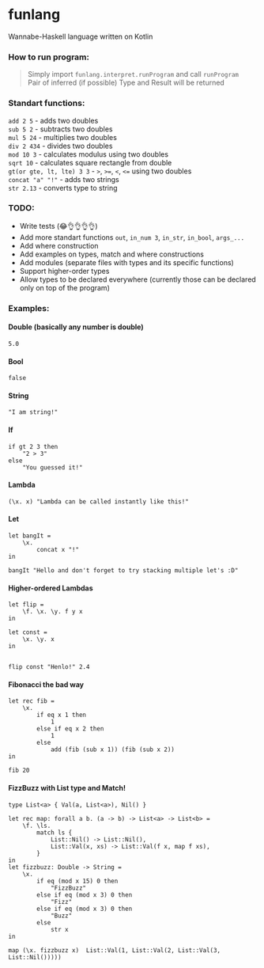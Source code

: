 # funlang
Wannabe-Haskell language written on Kotlin

### How to run program:
> Simply import `funlang.interpret.runProgram` and call `runProgram`\
  Pair of inferred (if possible) Type and Result will be returned

### Standart functions:
`add 2 5` - adds two doubles\
`sub 5 2` - subtracts two doubles\
`mul 5 24` - multiplies two doubles\
`div 2 434` - divides two doubles\
`mod 10 3` - calculates modulus using two doubles\
`sqrt 10` - calculates square rectangle from double\
`gt(or gte, lt, lte) 3 3` - `>`, `>=`, `<`, `<=` using two doubles\
`concat "a" "!"` - adds two strings\
`str 2.13` - converts type to string

### TODO:
- Write tests (😂👌👌👌👌)
- Add more standart functions `out`, `in_num 3`, `in_str`, `in_bool`, `args_...`
- Add where construction
- Add examples on types, match and where constructions
- Add modules (separate files with types and its specific functions)
- Support higher-order types
- Allow types to be declared everywhere (currently those can be declared only on top of the program)

### Examples:
#### Double (basically any number is double)
```
5.0
```

#### Bool
```
false
```

#### String
```
"I am string!"
```

#### If
```
if gt 2 3 then
    "2 > 3"
else 
    "You guessed it!"
```

#### Lambda
```
(\x. x) "Lambda can be called instantly like this!"
```

#### Let
```
let bangIt = 
    \x. 
        concat x "!" 
in 

bangIt "Hello and don't forget to try stacking multiple let's :D"
```

#### Higher-ordered Lambdas
```
let flip = 
    \f. \x. \y. f y x 
in

let const = 
    \x. \y. x 
in


flip const "Henlo!" 2.4
```

#### Fibonacci the bad way
```
let rec fib =
    \x.
        if eq x 1 then
            1
        else if eq x 2 then
            1
        else
            add (fib (sub x 1)) (fib (sub x 2))
in

fib 20
```

#### FizzBuzz with List type and Match!
```
type List<a> { Val(a, List<a>), Nil() }

let rec map: forall a b. (a -> b) -> List<a> -> List<b> =
    \f. \ls.
        match ls {
            List::Nil() -> List::Nil(),
            List::Val(x, xs) -> List::Val(f x, map f xs),
        }
in
let fizzbuzz: Double -> String =
    \x.
        if eq (mod x 15) 0 then
            "FizzBuzz"
        else if eq (mod x 3) 0 then
            "Fizz"
        else if eq (mod x 3) 0 then
            "Buzz"
        else
            str x
in

map (\x. fizzbuzz x)  List::Val(1, List::Val(2, List::Val(3, List::Nil()))))
```
